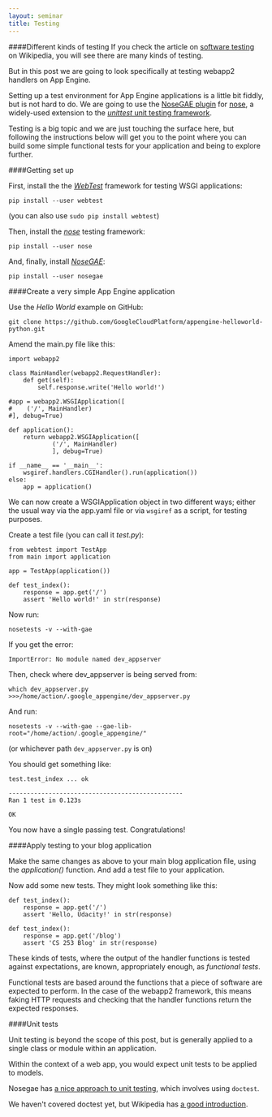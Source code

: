 ```yaml
---
layout: seminar
title: Testing
---
```

####Different kinds of testing
If you check the article on [software testing](http://en.wikipedia.org/wiki/Software_testing) on Wikipedia, you will see there are many kinds of testing.

But in this post we are going to look specifically at testing webapp2 handlers on App Engine.

Setting up a test environment for App Engine applications is a little bit fiddly, but is not hard to do. We are going to use the [NoseGAE plugin](http://farmdev.com/projects/nosegae/) for [nose](https://nose.readthedocs.org/en/latest/), a widely-used extension to the [*unittest* unit testing framework](https://docs.python.org/2/library/unittest.html).

Testing is a big topic and we are just touching the surface here, but following the instructions below will get you to the point where you can build some simple functional tests for your application and being to explore further.

####Getting set up

First, install the the [*WebTest*](http://webtest.readthedocs.org/en/latest/) framework for testing WSGI applications:

    pip install --user webtest

(you can also use `sudo pip install webtest`)

Then, install the [*nose*](https://nose.readthedocs.org/en/latest/) testing framework:

    pip install --user nose

And, finally, install [*NoseGAE*](http://farmdev.com/projects/nosegae/):

    pip install --user nosegae

####Create a very simple App Engine application

Use the *Hello World* example on GitHub:

    git clone https://github.com/GoogleCloudPlatform/appengine-helloworld-python.git

Amend the main.py file like this:

    import webapp2

    class MainHandler(webapp2.RequestHandler):
        def get(self):
            self.response.write('Hello world!')

    #app = webapp2.WSGIApplication([
    #    ('/', MainHandler)
    #], debug=True)

    def application():
        return webapp2.WSGIApplication([
                ('/', MainHandler)
                ], debug=True)

    if __name__ == '__main__':
        wsgiref.handlers.CGIHandler().run(application())
    else:
        app = application()

We can now create a WSGIApplication object in two different ways; either the usual way via the app.yaml file or via `wsgiref` as a script, for testing purposes. 

Create a test file (you can call it *test.py*):

    from webtest import TestApp
    from main import application

    app = TestApp(application())

    def test_index():
        response = app.get('/')
        assert 'Hello world!' in str(response)

Now run:

    nosetests -v --with-gae 

If you get the error:

    ImportError: No module named dev_appserver

Then, check where dev_appserver is being served from:

    which dev_appserver.py
    >>>/home/action/.google_appengine/dev_appserver.py

And run:

    nosetests -v --with-gae --gae-lib-root="/home/action/.google_appengine/"

(or whichever path `dev_appserver.py` is on)

You should get something like:

    test.test_index ... ok
    
    ------------------------------------------------
    Ran 1 test in 0.123s

    OK         

You now have a single passing test. Congratulations!

####Apply testing to your blog application

Make the same changes as above to your main blog application file, using the *application()* function. And add a test file to your application.

Now add some new tests. They might look something like this:

    def test_index():
        response = app.get('/')
        assert 'Hello, Udacity!' in str(response)

    def test_index():
        response = app.get('/blog')
        assert 'CS 253 Blog' in str(response)

These kinds of tests, where the output of the handler functions is tested against expectations, are known, appropriately enough, as *functional tests*. 

Functional tests are based around the functions that a piece of software are expected to perform. In the case of the webapp2 framework, this means faking HTTP requests and checking that the handler functions return the expected responses.

####Unit tests

Unit testing is beyond the scope of this post, but is generally applied to a single class or module within an application.

Within the context of a web app, you would expect unit tests to be applied to models.

Nosegae has [a nice approach to unit testing](http://farmdev.com/projects/nosegae/#unit-tests), which involves using `doctest`.

We haven't covered doctest yet, but Wikipedia has [a good introduction](http://en.wikipedia.org/wiki/Doctest).


